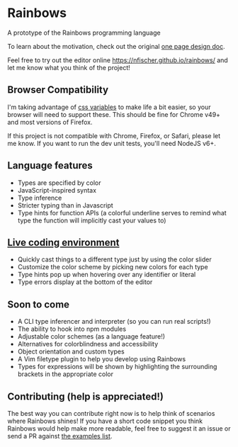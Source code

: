 # Rainbows
A prototype of the Rainbows programming language

To learn about the motivation, check out the original [one page design
doc](doc/OnePager3v2.pdf).

Feel free to try out the editor online https://nfischer.github.io/rainbows/ and
let me know what you think of the project!

## Browser Compatibility

I'm taking advantage of [css
variables](https://developers.google.com/web/updates/2016/02/css-variables-why-should-you-care?hl=en)
to make life a bit easier, so your browser will need to support these. This
should be fine for Chrome v49+ and most versions of Firefox.

If this project is not compatible with Chrome, Firefox, or Safari, please let me
know. If you want to run the dev unit tests, you'll need NodeJS v6+.

## Language features

 - Types are specified by color
 - JavaScript-inspired syntax
 - Type inference
 - Stricter typing than in Javascript
 - Type hints for function APIs (a colorful underline serves to remind what type
   the function will implicitly cast your values to)

## [Live coding environment](https://nfischer.github.io/rainbows/)

 - Quickly cast things to a different type just by using the color slider
 - Customize the color scheme by picking new colors for each type
 - Type hints pop up when hovering over any identifier or literal
 - Type errors display at the bottom of the editor

## Soon to come

 - A CLI type inferencer and interpreter (so you can run real scripts!)
 - The ability to hook into npm modules
 - Adjustable color schemes (as a language feature!)
 - Alternatives for colorblindness and accessibility
 - Object orientation and custom types
 - A Vim filetype plugin to help you develop using Rainbows
 - Types for expressions will be shown by highlighting the surrounding brackets
   in the appropriate color

## Contributing (help is appreciated!)

The best way you can contribute right now is to help think of scenarios where
Rainbows shines! If you have a short code snippet you think Rainbows would help
make more readable, feel free to suggest it an issue or send a PR against [the
examples list](src/rb-examples.js).
